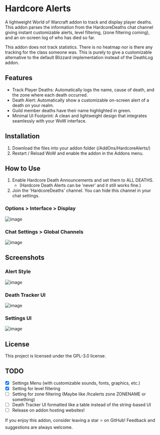 # Hardcore Alerts
A lightweight World of Warcraft addon to track and display player deaths.
This addon parses the information from the HardcoreDeaths chat channel giving instant customizable alerts, level filtering, (zone filtering coming), and an on-screen log of who has died so far.

This addon does not track statistics. There is no heatmap nor is there any tracking for the class someone was. This is purely to give a customizable alternative to the default Blizzard implementation instead of the DeathLog addon.

## Features
- Track Player Deaths: Automatically logs the name, cause of death, and the zone where each death occurred.
- Death Alert: Automatically show a customizable on-screen alert of a death on your realm.
- Guild member deaths have their name highlighted in green.
- Minimal UI Footprint: A clean and lightweight design that integrates seamlessly with your WoW interface.

## Installation
1. Download the files into your addon folder (/AddOns/HardcoreAlerts/)
2. Restart / Reload WoW and enable the addon in the Addons menu.

## How to Use
1. Enable Hardcore Death Announcements and set them to ALL DEATHS.
    * (Hardcore Death Alerts can be 'never' and it still works fine.)
3. Join the 'HardcoreDeaths' channel. You can hide this channel in your chat settings.
### Options > Interface > Display
![image](https://github.com/user-attachments/assets/5d481e34-d880-4dc5-bd1f-8e48ec20e4ad)
### Chat Settings > Global Channels
![image](https://github.com/user-attachments/assets/fb209a31-9a47-41dc-9106-59eb49ea1838)

## Screenshots
### Alert Style
![image](https://github.com/user-attachments/assets/536af257-bbd0-482c-91b0-e3d06cfa3fcd)
### Death Tracker UI
![image](https://github.com/user-attachments/assets/d3bbfdd5-9c96-4a90-9cea-225f1320bdd7)
### Settings UI
![image](https://github.com/user-attachments/assets/0aad7f81-3cfb-4bf1-a36d-9eb1da798e8c)


## License
This project is licensed under the GPL-3.0 license.

## TODO
- [x] Settings Menu (with customizable sounds, fonts, graphics, etc.)
- [x] Setting for level filtering
- [ ] Setting for zone filtering (Maybe like /hcalerts zone ZONENAME or something)
- [ ] Death Tracker UI formatted like a table instead of the string-based UI
- [ ] Release on addon hosting websites!

If you enjoy this addon, consider leaving a star ⭐ on GitHub! Feedback and suggestions are always welcome.
